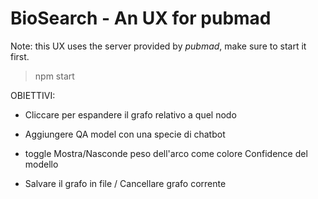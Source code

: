 # BioSearch - An UX for pubmad

Note: this UX uses the server provided by *pubmad*, make sure to start it first.

> npm start

OBIETTIVI:

- Cliccare per espandere il grafo relativo a quel nodo


- Aggiungere QA model con una specie di chatbot

- toggle Mostra/Nasconde peso dell'arco come colore Confidence del modello

- Salvare il grafo in file / Cancellare grafo corrente